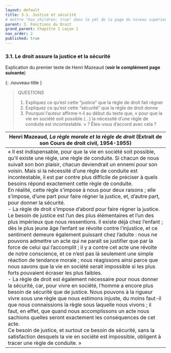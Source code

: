 ```yaml
---
layout: default
title: 3.1. Justice et sécurité
# mettre "has_children: true" dans le yml de la page du niveau supérieur
parent: 3. Fonctions du Droit
grand_parent: Chapitre 1 Leçon 1
nav_order: 2
published: true
---
```

### 3.1. Le droit assure la justice et la sécurité
Explication du premier texte de Henri Mazeaud (**voir le complément page suivante**)

{: .nouveau-title }
> QUESTIONS
>
> 1. Expliquez ce qu’est cette “justice” que la règle de droit fait régner 
> 2. Expliquez ce qu’est cette “sécurité” que la règle de droit donne 
> 3. Pourquoi l’auteur affirme-t-il au début du texte que, « pour que la vie en société soit possible (…) la nécessité d’une règle de conduite est incontestable. » ? Êtes-vous d’accord avec cela ?


| Henri Mazeaud, *La règle morale et la règle de droit* (Extrait de son Cours de droit civil, 1954-1955)  |
| ------------------------------------------------------------ |
| « Il est indispensable, pour que la vie en société soit possible, qu’il existe une règle, une règle de conduite. Si chacun de nous suivait son bon plaisir, chacun deviendrait un ennemi pour son voisin. Mais si la nécessité d’une règle de conduite est incontestable, il est par contre plus difficile de préciser à quels besoins répond exactement cette règle de conduite.  <br> En réalité, cette règle s’impose à nous pour deux raisons ; elle s’impose, d’une part pour faire régner la justice, et, d’autre part, pour donner la sécurité.  <br> - La règle de droit s’impose d’abord pour faire régner la justice. Le besoin de justice est l’un des plus élémentaires et l’un des plus impérieux que nous ressentions. Il existe déjà chez l’enfant ; dès le plus jeune âge l’enfant se révolte contre l’injustice, et ce sentiment demeure également puissant chez l’adulte : nous ne pouvons admettre un acte qui ne paraît se justifier que par la force de celui qui l’accomplit ; il y a contre cet acte une révolte de notre conscience, et ce n’est pas là seulement une simple réaction de tendance morale ; nous réagissons ainsi parce que nous savons que la vie en société serait impossible si les plus forts pouvaient écraser les plus faibles.  <br> - La règle de droit est également nécessaire pour nous donner la sécurité, car, pour vivre en société, l’homme a encore plus besoin de sécurité que de justice. Nous pouvons à la rigueur vivre sous une règle que nous estimons injuste, du moins faut-il que nous connaissions la règle sous laquelle nous vivons ; il faut, en effet, que quand nous accomplissons un acte nous sachions quelles seront exactement les conséquences de cet acte. <br> Ce besoin de justice, et surtout ce besoin de sécurité, sans la satisfaction desquels la vie en société est impossible, obligent à tracer une règle de conduite. »   |



